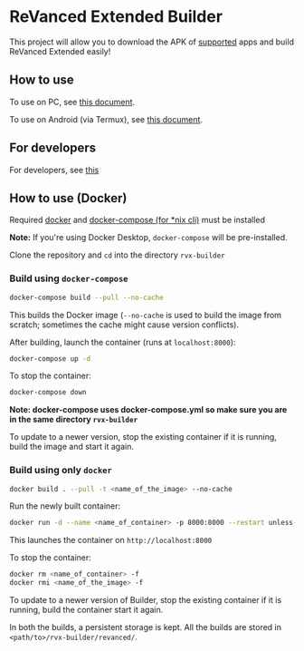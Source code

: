 # ReVanced Extended Builder

This project will allow you to download the APK of [supported](https://github.com/inotia00/revanced-patches?tab=readme-ov-file#-list-of-patches-in-this-repository) apps and build ReVanced Extended easily!

## How to use

To use on PC, see [this document](https://github.com/inotia00/revanced-documentation/blob/main/docs/rvx-builder%20(pc).md). 

To use on Android (via Termux), see [this document](https://github.com/inotia00/revanced-documentation/blob/main/docs/rvx-builder%20(android).md).

## For developers

For developers, see [this](https://github.com/inotia00/rvx-builder/blob/revanced-extended/DEVELOPERS.md)

## How to use (Docker)

Required [docker](https://docs.docker.com/get-docker/) and [docker-compose (for \*nix cli)](https://docs.docker.com/compose/install/linux/) must be installed

**Note:** If you're using Docker Desktop, `docker-compose` will be pre-installed.

Clone the repository and `cd` into the directory `rvx-builder`

### Build using `docker-compose`

```bash
docker-compose build --pull --no-cache
```

This builds the Docker image (`--no-cache` is used to build the image from scratch; sometimes the cache might cause version conflicts).

After building, launch the container (runs at `localhost:8000`):

```bash
docker-compose up -d
```

To stop the container:

```bash
docker-compose down
```

**Note: docker-compose uses docker-compose.yml so make sure you are in the same directory `rvx-builder`**

To update to a newer version, stop the existing container if it is running, build the image and start it again.

### Build using only `docker`

```bash
docker build . --pull -t <name_of_the_image> --no-cache
```

Run the newly built container:

```bash
docker run -d --name <name_of_container> -p 8000:8000 --restart unless-stopped -v ./revanced/:/app/rvx-builder/revanced/ <name_of_the_image>
```

This launches the container on `http://localhost:8000`

To stop the container:

```bash
docker rm <name_of_container> -f
docker rmi <name_of_the_image> -f
```

To update to a newer version of Builder, stop the existing container if it is running, build the container start it again.

In both the builds, a persistent storage is kept. All the builds are stored in `<path/to>/rvx-builder/revanced/`.
